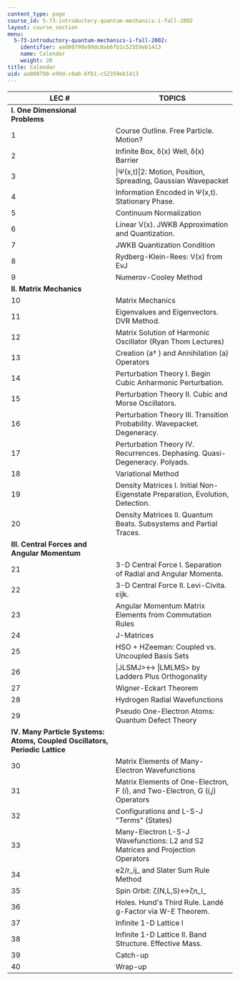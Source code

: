 ```yaml
---
content_type: page
course_id: 5-73-introductory-quantum-mechanics-i-fall-2002
layout: course_section
menu:
  5-73-introductory-quantum-mechanics-i-fall-2002:
    identifier: aa080798e99dc0ab6fb1c52359eb1413
    name: Calendar
    weight: 20
title: Calendar
uid: aa080798-e99d-c0ab-6fb1-c52359eb1413
---
```


| LEC # | TOPICS |
| --- | --- |
| **I.** **One Dimensional Problems** |  |
| 1 | Course Outline. Free Particle. Motion? |
| 2 | Infinite Box, δ(x) Well, δ(x) Barrier |
| 3 | &#124;Ψ(x,t)&#124;2: Motion, Position, Spreading, Gaussian Wavepacket |
| 4 | Information Encoded in Ψ(x,t). Stationary Phase. |
| 5 | Continuum Normalization |
| 6 | Linear V(x). JWKB Approximation and Quantization. |
| 7 | JWKB Quantization Condition |
| 8 | Rydberg-Klein-Rees: V(x) from EvJ |
| 9 | Numerov-Cooley Method |
| **II.** **Matrix Mechanics** |  |
| 10 | Matrix Mechanics |
| 11 | Eigenvalues and Eigenvectors. DVR Method. |
| 12 | Matrix Solution of Harmonic Oscillator (Ryan Thom Lectures) |
| 13 | Creation (a† ) and Annihilation (a) Operators |
| 14 | Perturbation Theory I. Begin Cubic Anharmonic Perturbation. |
| 15 | Perturbation Theory II. Cubic and Morse Oscillators. |
| 16 | Perturbation Theory III. Transition Probability. Wavepacket. Degeneracy. |
| 17 | Perturbation Theory IV. Recurrences. Dephasing. Quasi-Degeneracy. Polyads. |
| 18 | Variational Method |
| 19 | Density Matrices I. Initial Non-Eigenstate Preparation, Evolution, Detection. |
| 20 | Density Matrices II. Quantum Beats. Subsystems and Partial Traces. |
| **III. Central Forces and Angular Momentum** |  |
| 21 | 3-D Central Force I. Separation of Radial and Angular Momenta. |
| 22 | 3-D Central Force II. Levi-Civita. εijk. |
| 23 | Angular Momentum Matrix Elements from Commutation Rules |
| 24 | J-Matrices |
| 25 | HSO + HZeeman: Coupled vs. Uncoupled Basis Sets |
| 26 | &#124;JLSMJ>↔ &#124;LMLMS> by Ladders Plus Orthogonality |
| 27 | Wigner-Eckart Theorem |
| 28 | Hydrogen Radial Wavefunctions |
| 29 | Pseudo One-Electron Atoms: Quantum Defect Theory |
| **IV. Many Particle Systems: Atoms, Coupled Oscillators, Periodic Lattice** |  |
| 30 | Matrix Elements of Many-Electron Wavefunctions |
| 31 | Matrix Elements of One-Electron, F (_i_), and Two-Electron, G (_i,j_) Operators |
| 32 | Configurations and L-S-J "Terms" (States) |
| 33 | Many-Electron L-S-J Wavefunctions: L2 and S2 Matrices and Projection Operators |
| 34 | e2/r_ij_ and Slater Sum Rule Method |
| 35 | Spin Orbit: ζ(N,L,S)↔ζn_l_ |
| 36 | Holes. Hund's Third Rule. Landé g-Factor via W-E Theorem. |
| 37 | Infinite 1-D Lattice I |
| 38 | Infinite 1-D Lattice II. Band Structure. Effective Mass. |
| 39 | Catch-up |
| 40 | Wrap-up